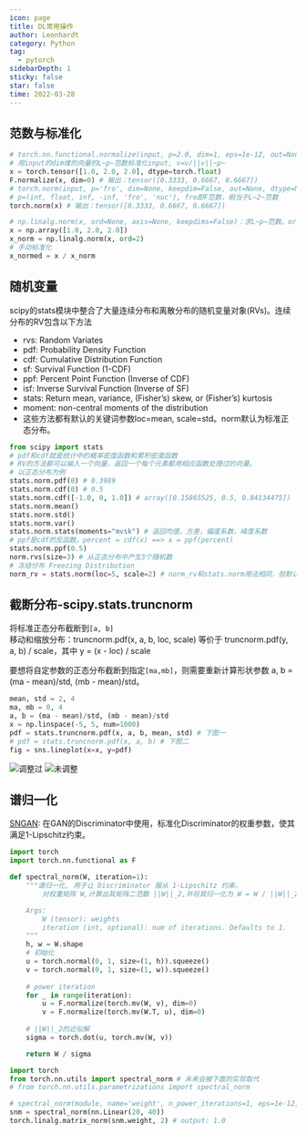 ```yaml
---
icon: page
title: DL常用操作
author: Leonhardt
category: Python
tag:
  - pytorch
sidebarDepth: 1
sticky: false
star: false
time: 2022-03-28
---
```


## 范数与标准化

<CodeGroup>
<CodeGroupItem title="pytorch">

```python
# torch.nn.functional.normalize(input, p=2.0, dim=1, eps=1e-12, out=None)
# 用input的dim维的向量的L~p~范数标准化input, v=v/||v||~p~
x = torch.tensor([1.0, 2.0, 2.0], dtype=torch.float)
F.normalize(x, dim=0) # 输出：tensor([0.3333, 0.6667, 0.6667])
# torch.norm(input, p='fro', dim=None, keepdim=False, out=None, dtype=None)`
# p=(int, float, inf, -inf, 'fro', 'nuc'), fro即F范数，相当于L~2~范数
torch.norm(x) # 输出：tensor([0.3333, 0.6667, 0.6667])
```
</CodeGroupItem>

<CodeGroupItem title="numpy">

```python
# np.linalg.norm(x, ord=None, axis=None, keepdims=False)：求L~p~范数。ord指定p
x = np.array([1.0, 2.0, 2.0])
x_norm = np.linalg.norm(x, ord=2)
# 手动标准化
x_normed = x / x_norm
```
</CodeGroupItem>
</CodeGroup>


## 随机变量
scipy的stats模块中整合了大量连续分布和离散分布的随机变量对象(RVs)。连续分布的RV包含以下方法
- rvs: Random Variates
- pdf: Probability Density Function
- cdf: Cumulative Distribution Function
- sf: Survival Function (1-CDF)
- ppf: Percent Point Function (Inverse of CDF)
- isf: Inverse Survival Function (Inverse of SF)
- stats: Return mean, variance, (Fisher’s) skew, or (Fisher’s) kurtosis
- moment: non-central moments of the distribution
- 这些方法都有默认的关键词参数loc=mean, scale=std。norm默认为标准正态分布。

```python
from scipy import stats
# pdf和cdf就是统计中的概率密度函数和累积密度函数
# RV的方法都可以输入一个向量，返回一个每个元素都用相应函数处理过的向量。
# 以正态分布为例
stats.norm.pdf(0) # 0.3989
stats.norm.cdf(0) # 0.5
stats.norm.cdf([-1.0, 0, 1.0]) # array([0.15865525, 0.5, 0.84134475])
stats.norm.mean()
stats.norm.std()
stats.norm.var()
stats.norm.stats(moments="mvsk") # 返回均值，方差，偏度系数，峰度系数
# ppf是cdf的反函数。percent = cdf(x) ==> x = ppf(percent)
stats.norm.ppf(0.5)
norm.rvs(size=3) # 从正态分布中产生3个随机数
# 冻结分布 Freezing Distribution
norm_rv = stats.norm(loc=5, scale=2) # norm_rv和stats.norm用法相同，但默认参数不同
```

## 截断分布-scipy.stats.truncnorm
将标准正态分布截断到`[a, b]`  
移动和缩放分布：truncnorm.pdf(x, a, b, loc, scale) 等价于 truncnorm.pdf(y, a, b) / scale，其中 y = (x - loc) / scale

要想将自定参数的正态分布截断到指定`[ma,mb]`，则需要重新计算形状参数 a, b = (ma - mean)/std, (mb - mean)/std。

```python
mean, std = 2, 4
ma, mb = 0, 4
a, b = (ma - mean)/std, (mb - mean)/std
x = np.linspace(-5, 5, num=1000)
pdf = stats.truncnorm.pdf(x, a, b, mean, std) # 下图一
# pdf = stats.truncnorm.pdf(x, a, b) # 下图二
fig = sns.lineplot(x=x, y=pdf)
```

![调整过](/assets/img/fig_truncnorm_1.png)
![未调整](/assets/img/fig_truncnorm_2.png)

## 谱归一化
[SNGAN](https://arxiv.org/abs/1802.05957): 在GAN的Discriminator中使用，标准化Discriminator的权重参数，使其满足1-Lipschitz约束。

<CodeGroup>
<CodeGroupItem title="python">

```python
import torch
import torch.nn.functional as F

def spectral_norm(W, iteration=1):
    """谱归一化, 用于让 Discriminator 服从 1-Lipschitz 约束。
        对权重矩阵 W,计算出其矩阵二范数 ||W||_2,并将其归一化为 W = W / ||W||_2

    Args:
        W (tensor): weights
        iteration (int, optional): num of iterations. Defaults to 1.
    """
    h, w = W.shape
    # 初始化
    u = torch.normal(0, 1, size=(1, h)).squeeze()
    v = torch.normal(0, 1, size=(1, w)).squeeze()
    
    # power iteration
    for _ in range(iteration):
        u = F.normalize(torch.mv(W, v), dim=0)
        v = F.normalize(torch.mv(W.T, u), dim=0)
    
    # ||W||_2的近似解
    sigma = torch.dot(u, torch.mv(W, v))

    return W / sigma
```
</CodeGroupItem>

<CodeGroupItem title="pytorch">

```python
import torch
from torch.nn.utils import spectral_norm # 未来会被下面的实现取代
# from torch.nn.utils.parametrizations import spectral_norm

# spectral_norm(module, name='weight', n_power_iterations=1, eps=1e-12, dim=None)
snm = spectral_norm(nn.Linear(20, 40))
torch.linalg.matrix_norm(snm.weight, 2) # output: 1.0
```
</CodeGroupItem>
</CodeGroup>
